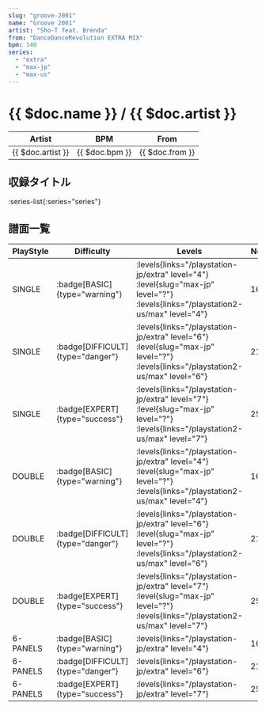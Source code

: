 ```yaml
---
slug: "groove-2001"
name: "Groove 2001"
artist: "Sho-T feat. Brenda"
from: "DanceDanceRevolution EXTRA MIX"
bpm: 140
series:
  - "extra"
  - "max-jp"
  - "max-us"
---
```


# {{ $doc.name }} / {{ $doc.artist }}

|Artist|BPM|From|
|------|---|----|
|{{ $doc.artist }}|{{ $doc.bpm }}|{{ $doc.from }}|

## 収録タイトル

:series-list{:series="series"}

## 譜面一覧

|PlayStyle|Difficulty|Levels|Notes|Movie|
|---------|----------|------|-----|-----|
|SINGLE| :badge[BASIC]{type="warning"}|<div class="field is-grouped is-grouped-multiline"> :levels{links="/playstation-jp/extra" level="4"} :level{slug="max-jp" level="?"} :levels{links="/playstation2-us/max" level="4"}</div>|165/0||
|SINGLE| :badge[DIFFICULT]{type="danger"}|<div class="field is-grouped is-grouped-multiline"> :levels{links="/playstation-jp/extra" level="6"} :level{slug="max-jp" level="?"} :levels{links="/playstation2-us/max" level="6"}</div>|214/0||
|SINGLE| :badge[EXPERT]{type="success"}|<div class="field is-grouped is-grouped-multiline"> :levels{links="/playstation-jp/extra" level="7"} :level{slug="max-jp" level="?"} :levels{links="/playstation2-us/max" level="7"}</div>|256/0||
|DOUBLE| :badge[BASIC]{type="warning"}|<div class="field is-grouped is-grouped-multiline"> :levels{links="/playstation-jp/extra" level="4"} :level{slug="max-jp" level="?"} :levels{links="/playstation2-us/max" level="4"}</div>|165/0||
|DOUBLE| :badge[DIFFICULT]{type="danger"}|<div class="field is-grouped is-grouped-multiline"> :levels{links="/playstation-jp/extra" level="6"} :level{slug="max-jp" level="?"} :levels{links="/playstation2-us/max" level="6"}</div>|218/0||
|DOUBLE| :badge[EXPERT]{type="success"}|<div class="field is-grouped is-grouped-multiline"> :levels{links="/playstation-jp/extra" level="7"} :level{slug="max-jp" level="?"} :levels{links="/playstation2-us/max" level="7"}</div>|256/0||
|6-PANELS| :badge[BASIC]{type="warning"}|<div class="field is-grouped is-grouped-multiline"> :levels{links="/playstation-jp/extra" level="4"}</div>|168/0||
|6-PANELS| :badge[DIFFICULT]{type="danger"}|<div class="field is-grouped is-grouped-multiline"> :levels{links="/playstation-jp/extra" level="6"}</div>|210/0||
|6-PANELS| :badge[EXPERT]{type="success"}|<div class="field is-grouped is-grouped-multiline"> :levels{links="/playstation-jp/extra" level="7"}</div>|256/0||
